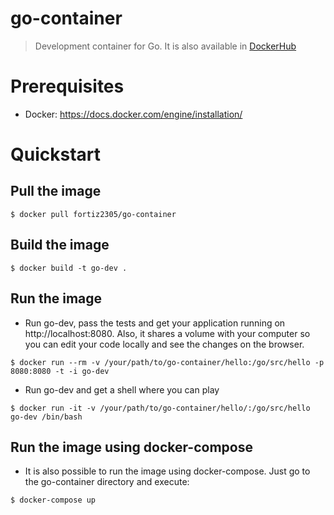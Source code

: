 # go-container

> Development container for Go. It is also available in [DockerHub](https://hub.docker.com/r/fortiz2305/go-container/)

# Prerequisites

* Docker: https://docs.docker.com/engine/installation/

# Quickstart

## Pull the image

```
$ docker pull fortiz2305/go-container
```

## Build the image

```
$ docker build -t go-dev .
```

## Run the image

* Run go-dev, pass the tests and get your application running on http://localhost:8080. Also, it shares a volume with your computer so you can edit your code locally and see the changes on the browser.

```
$ docker run --rm -v /your/path/to/go-container/hello:/go/src/hello -p 8080:8080 -t -i go-dev
```

* Run go-dev and get a shell where you can play

```
$ docker run -it -v /your/path/to/go-container/hello/:/go/src/hello go-dev /bin/bash
```

## Run the image using docker-compose

* It is also possible to run the image using docker-compose. Just go to the go-container directory and execute:

```
$ docker-compose up
```
